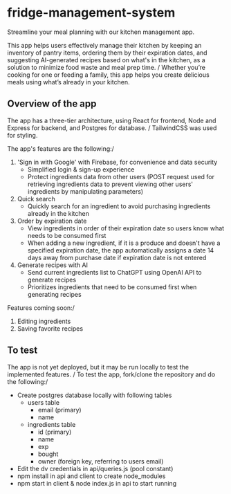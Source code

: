 # fridge-management-system

Streamline your meal planning with our kitchen management app. 

This app helps users effectively manage their kitchen by keeping an inventory of pantry items, ordering them by their expiration dates, and suggesting AI-generated recipes based on what's in the kitchen, as a solution to minimize food waste and meal prep time. /
Whether you’re cooking for one or feeding a family, this app helps you create delicious meals using what’s already in your kitchen.

## Overview of the app

The app has a three-tier architecture, using React for frontend, Node and Express for backend, and Postgres for database. /
TailwindCSS was used for styling.

The app's features are the following:/
1. 'Sign in with Google' with Firebase, for convenience and data security
   - Simplified login & sign-up experience
   - Protect ingredients data from other users (POST request used for retrieving ingredients data to prevent viewing other users' ingredients by manipulating parameters)
2. Quick search
   - Quickly search for an ingredient to avoid purchasing ingredients already in the kitchen
3. Order by expiration date
   - View ingredients in order of their expiration date so users know what needs to be consumed first
   - When adding a new ingredient, if it is a produce and doesn't have a specified expiration date, the app automatically assigns a date 14 days away from purchase date if expiration date is not entered
4. Generate recipes with AI
   - Send current ingredients list to ChatGPT using OpenAI API to generate recipes
   - Prioritizes ingredients that need to be consumed first when generating recipes
  
Features coming soon:/
1. Editing ingredients
2. Saving favorite recipes

## To test
The app is not yet deployed, but it may be run locally to test the implemented features. /
To test the app, fork/clone the repository and do the following:/
- Create postgres database locally with following tables
  - users table
    - email (primary)
    - name 
  - ingredients table
    - id (primary)
    - name
    - exp
    - bought
    - owner (foreign key, referring to users email)
- Edit the dv credentials in api/queries.js (pool constant)
- npm install in api and client to create node_modules
- npm start in client & node index.js in api to start running

